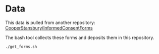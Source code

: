 # Data
This data is pulled from another repository: [CooperStansbury/InformedConsentForms](https://github.com/CooperStansbury/InformedConsentForms)

The bash tool collects these forms and deposits them in this repository.

```
./get_forms.sh
```
